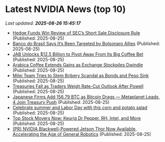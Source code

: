 # Latest NVIDIA News (top 10)
_Last updated: **2025-08-26 15:45:17**_

- [Hedge Funds Win Review of SEC’s Short Sale Disclosure Rule](https://biztoc.com/x/a43ceea98f33adbd) (Published: 2025-08-25)
- [Banco do Brasil Says It’s Been Targeted by Bolsonaro Allies](https://biztoc.com/x/cc6cd2c9d619e487) (Published: 2025-08-25)
- [JAB Unlocks $12.5 Billion to Pivot Away From Its Big Coffee Bet](https://biztoc.com/x/c3c2b28dfa93b49c) (Published: 2025-08-25)
- [Arabica Coffee Extends Gains as Exchange Stockpiles Dwindle](https://biztoc.com/x/f9c5d4537670bf2b) (Published: 2025-08-25)
- [Milei Team Tries to Stem Bribery Scandal as Bonds and Peso Sink](https://biztoc.com/x/75ff450f091fbc45) (Published: 2025-08-25)
- [Treasuries Fall as Traders Weigh Rate-Cut Outlook After Powell](https://biztoc.com/x/310c80b72960b6ed) (Published: 2025-08-25)
- [Japanese Firms Add 156.79 BTC as Bitcoin Drags — Metaplanet Leads, 4 Join Treasury Push](https://biztoc.com/x/0805b81177d32e03) (Published: 2025-08-25)
- [Celebrate summer and Labor Day with this corn and potato salad](https://biztoc.com/x/842b7fba4cab8543) (Published: 2025-08-25)
- [Top Stock Movers Now: Keurig Dr Pepper, RH, Intel, and More](https://www.investopedia.com/top-stock-movers-now-keurig-dr-pepper-rh-intel-and-more-11796763) (Published: 2025-08-25)
- [(PR) NVIDIA Blackwell-Powered Jetson Thor Now Available, Accelerating the Age of General Robotics](https://www.techpowerup.com/340296/nvidia-blackwell-powered-jetson-thor-now-available-accelerating-the-age-of-general-robotics) (Published: 2025-08-25)
